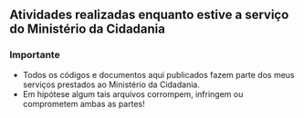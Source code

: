 ## Atividades realizadas enquanto estive a serviço do Ministério da Cidadania

### Importante

- Todos os códigos e documentos aqui publicados fazem parte dos meus serviços prestados ao Ministério da Cidadania. 
- Em hipótese algum tais arquivos corrompem, infringem ou comprometem ambas as partes!
